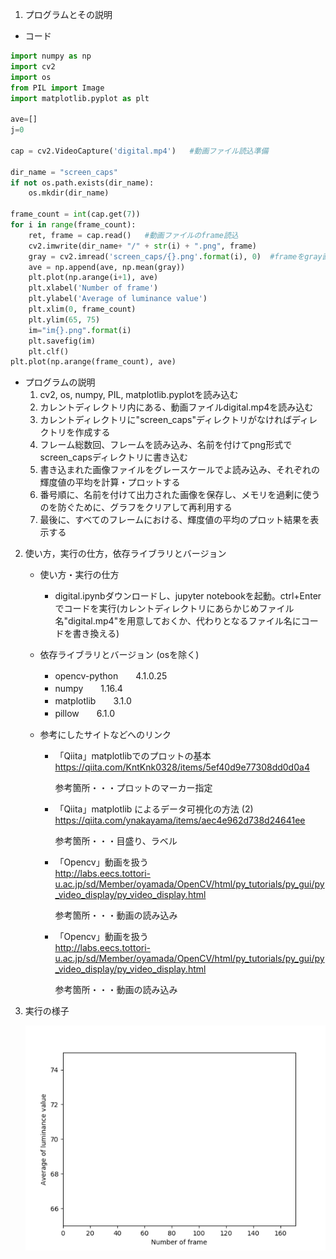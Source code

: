 1. プログラムとその説明

- コード
```py
import numpy as np
import cv2
import os
from PIL import Image
import matplotlib.pyplot as plt

ave=[]
j=0

cap = cv2.VideoCapture('digital.mp4')   #動画ファイル読込準備

dir_name = "screen_caps"
if not os.path.exists(dir_name):
    os.mkdir(dir_name)

frame_count = int(cap.get(7))
for i in range(frame_count):
    ret, frame = cap.read()   #動画ファイルのframe読込
    cv2.imwrite(dir_name+ "/" + str(i) + ".png", frame)
    gray = cv2.imread('screen_caps/{}.png'.format(i), 0)  #frameをgray画像に変換
    ave = np.append(ave, np.mean(gray))
    plt.plot(np.arange(i+1), ave)
    plt.xlabel('Number of frame')
    plt.ylabel('Average of luminance value')
    plt.xlim(0, frame_count)
    plt.ylim(65, 75)
    im="im{}.png".format(i)
    plt.savefig(im)
    plt.clf()
plt.plot(np.arange(frame_count), ave)
```

- プログラムの説明  
   1. cv2, os, numpy, PIL, matplotlib.pyplotを読み込む
   2. カレントディレクトリ内にある、動画ファイルdigital.mp4を読み込む
   3. カレントディレクトリに"screen_caps"ディレクトリがなければディレクトリを作成する
   4. フレーム総数回、フレームを読み込み、名前を付けてpng形式でscreen_capsディレクトリに書き込む
   5. 書き込まれた画像ファイルをグレースケールでよ読み込み、それぞれの輝度値の平均を計算・プロットする
   6. 番号順に、名前を付けて出力された画像を保存し、メモリを過剰に使うのを防ぐために、グラフをクリアして再利用する
   7. 最後に、すべてのフレームにおける、輝度値の平均のプロット結果を表示する

2. 使い方，実行の仕方，依存ライブラリとバージョン

    - 使い方・実行の仕方
        - digital.ipynbダウンロードし、jupyter notebookを起動。ctrl+Enterでコードを実行(カレントディレクトリにあらかじめファイル名"digital.mp4"を用意しておくか、代わりとなるファイル名にコードを書き換える)
    - 依存ライブラリとバージョン  (osを除く)
        - opencv-python　　4.1.0.25  
        - numpy　　1.16.4  
        - matplotlib　　3.1.0  
        - pillow　　6.1.0

   - 参考にしたサイトなどへのリンク  
     - 「Qiita」matplotlibでのプロットの基本  
    https://qiita.com/KntKnk0328/items/5ef40d9e77308dd0d0a4  
       
        参考箇所・・・プロットのマーカー指定  
     - 「Qiita」matplotlib によるデータ可視化の方法 (2)  
    https://qiita.com/ynakayama/items/aec4e962d738d24641ee  
     
        参考箇所・・・目盛り、ラベル  
     - 「Opencv」動画を扱う  
    http://labs.eecs.tottori-u.ac.jp/sd/Member/oyamada/OpenCV/html/py_tutorials/py_gui/py_video_display/py_video_display.html
     
        参考箇所・・・動画の読み込み

     - 「Opencv」動画を扱う  
    http://labs.eecs.tottori-u.ac.jp/sd/Member/oyamada/OpenCV/html/py_tutorials/py_gui/py_video_display/py_video_display.html
     
        参考箇所・・・動画の読み込み
 

3. 実行の様子  

    ![digital.gif](digital.gif)